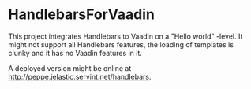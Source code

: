 HandlebarsForVaadin
===================
This project integrates Handlebars to Vaadin on a "Hello world" -level. It might not support all Handlebars features, the loading of templates is clunky and it has no Vaadin features in it.

A deployed version might be online at http://peppe.jelastic.servint.net/handlebars.
